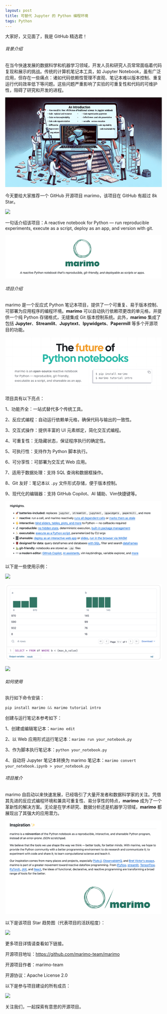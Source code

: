 ```yaml
---
layout: post
title: 可替代 Jupyter 的 Python 编程环境
tags: Python
---
```


大家好，又见面了，我是 GitHub 精选君！

###### 背景介绍

在当今快速发展的数据科学和机器学习领域，开发人员和研究人员常常面临着代码复现和展示的挑战。传统的计算机笔记本工具，如 Jupyter Notebook，虽有广泛应用，但存在一些痛点：诸如代码依赖性管理不直观、笔记本难以版本控制、重复运行代码效率低下等问题。这些问题严重影响了实验的可重复性和代码的可维护性，阻碍了研究和开发的进程。

![](https://raw.githubusercontent.com/ZhuPeng/pic/master/mac/compress_tmp-eb72b4d774ad536a7660bcec7c58ff04.png)

今天要给大家推荐一个 GitHub 开源项目 marimo，该项目在 GitHub 有超过 8k Star。

![](https://stats.deeptrain.net/repo/marimo-team/marimo/?theme=light)

一句话介绍该项目：A reactive notebook for Python — run reproducible experiments, execute as a script, deploy as an app, and version with git. 

![](https://raw.githubusercontent.com/ZhuPeng/pic/master/images/compress_image-20241127231721000.png)

###### 项目介绍

marimo 是一个反应式 Python 笔记本项目，提供了一个可重复、易于版本控制、可部署为应用程序的编程环境。**marimo** 可以自动执行依赖项更改的单元格，并提供一个纯 Python 存储格式，无缝集成 Git 版本控制系统。此外，**marimo** 集成了包括 **Jupyter**、**Streamlit**、**Jupytext**、**Ipywidgets**、**Papermill** 等多个开源项目的功能。

![](https://raw.githubusercontent.com/ZhuPeng/pic/master/images/compress_image-20241127231846856.png)

项目具有以下亮点：

1、功能齐全：一站式替代多个传统工具。

2、反应式编程：自动运行依赖单元格，确保代码与输出的一致性。

3、交互式操作：提供丰富的 UI 元素绑定，简化交互式编程。

4、可重复性：无隐藏状态，保证程序执行的确定性。

5、可执行性：支持作为 Python 脚本执行。

6、可分享性：可部署为交互式 Web 应用。

7、适用于数据处理：支持 SQL 查询和数据框操作。

8、Git 友好：笔记本以 `.py` 文件形式存储，便于版本控制。

9、现代化的编辑器：支持 GitHub Copilot、AI 辅助、Vim快捷键等。

![](https://raw.githubusercontent.com/ZhuPeng/pic/master/images/compress_image-20241127232024728.png)

以下是一些使用示例：

![](https://raw.githubusercontent.com/marimo-team/marimo/main/docs/_static/reactive.gif)

![](https://raw.githubusercontent.com/marimo-team/marimo/main/docs/_static/readme-sql-cell.png)

![](https://raw.githubusercontent.com/marimo-team/marimo/main/docs/_static/embedding.gif)

###### 如何使用

执行如下命令安装：

```python
pip install marimo && marimo tutorial intro
```

创建与运行笔记本参考如下：

1、创建或编辑笔记本：`marimo edit`

2、以 Web 应用形式运行笔记本：`marimo run your_notebook.py`

3、作为脚本执行笔记本：`python your_notebook.py`

4、自动将 Jupyter 笔记本转换为 marimo 笔记本：`marimo convert your_notebook.ipynb > your_notebook.py`

###### 项目推介

marimo 自启动以来快速发展，已经吸引了大量开发者和数据科学家的关注。凭借其先进的反应式编程环境和兼具可重复性、易分享性的特点，**marimo** 成为了一个革新性的解决方案。无论是在学术研究、数据分析还是机器学习领域，**marimo** 都展现出了其强大的应用潜力。

![](https://raw.githubusercontent.com/ZhuPeng/pic/master/images/compress_image-20241127232306671.png)

以下是该项目 Star 趋势图（代表项目的活跃程度）：

![](https://api.star-history.com/svg?repos=marimo-team/marimo&type=Timeline)

更多项目详情请查看如下链接。

开源项目地址：https://github.com/marimo-team/marimo 

开源项目作者：marimo-team

开源协议：Apache License 2.0

以下是参与项目建设的所有成员：

![](https://contrib.rocks/image?repo=marimo-team/marimo)

关注我们，一起探索有意思的开源项目。

